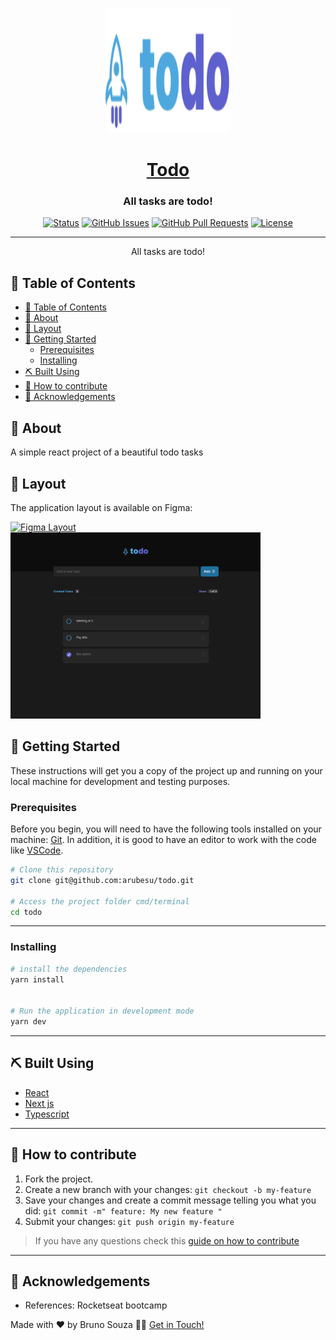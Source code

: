 <p align="center">
  <a href="" rel="noopener">
 <img width=200px height=200px src="./public/logo.svg" alt=""></a>
</p>

<h1 align="center">
   <a href="#"> Todo  </a>
</h1>

<h3 align="center">
All tasks are todo!
</h3>

<div align="center">

[![Status](https://img.shields.io/badge/status-active-success.svg)]()
[![GitHub Issues](https://img.shields.io/github/issues/arubesu/todo.svg)](https://github.com/arubesu/todo/issues)
[![GitHub Pull Requests](https://img.shields.io/github/issues-pr/arubesu/todo.svg)](https://github.com/arubesu/todo/pulls)
[![License](https://img.shields.io/badge/license-MIT-blue.svg)](/LICENSE)

</div>

---

<p align="center"> 
All tasks are todo!
    <br> 
</p>

## 📝 Table of Contents

- [📝 Table of Contents](#-table-of-contents)
- [🧐 About ](#-about-)
- [🎴 Layout](#-layout)
- [🏁 Getting Started ](#-getting-started-)
  - [Prerequisites](#prerequisites)
  - [Installing](#installing)
- [⛏️ Built Using ](#️-built-using-)
- [🤝 How to contribute](#-how-to-contribute)
- [🎉 Acknowledgements ](#-acknowledgements-)

## 🧐 About <a name = "about"></a>

A simple react project of a beautiful todo tasks 

## 🎴 Layout

The application layout is available on Figma:

<a href="https://www.figma.com/file/iOEYjaGA3l6GoSVkf4AoV4/ToDo-List-(Copy)?node-id=0%3A1&t=f2YyeNqJbQegqShi-0">
  <img alt="Figma Layout" src="https://img.shields.io/badge/Layout%20-Figma-%2304D361">
</a>

 <img  alt="Home Page"  title="#HomePage"  src="screenshots/1.png"  width="400px">

## 🏁 Getting Started <a name = "getting_started"></a>

These instructions will get you a copy of the project up and running on your local machine for development and testing purposes. 

### Prerequisites
Before you begin, you will need to have the following tools installed on your machine: [Git](https://git-scm.com). In addition, it is good to have an editor to work with the code like [VSCode](https://code.visualstudio.com/).

``` bash
# Clone this repository
git clone git@github.com:arubesu/todo.git

# Access the project folder cmd/terminal
cd todo

```

---

### Installing


```bash
# install the dependencies
yarn install


# Run the application in development mode
yarn dev
```

---

## ⛏️ Built Using <a name = "built_using"></a>

- [React](https://reactjs.org/) 
- [Next js](nextjs.org/) 
- [Typescript](https://www.typescriptlang.org) 
---
## 🤝 How to contribute

1. Fork the project.
2. Create a new branch with your changes: `git checkout -b my-feature`
3. Save your changes and create a commit message telling you what you did: `git commit -m" feature: My new feature "`
4. Submit your changes: `git push origin my-feature`
> If you have any questions check this [guide on how to contribute](https://github.com/firstcontributions/first-contributions)

---

## 🎉 Acknowledgements <a name = "acknowledgement"></a>

- References: Rocketseat bootcamp 

Made with ❤️  by Bruno Souza 👋🏽 [Get in Touch!](https://www.linkedin.com/in/bruno-a-souza/)